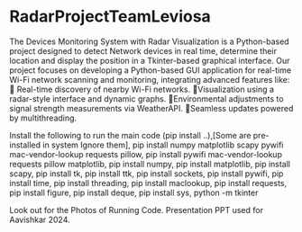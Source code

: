 # RadarProjectTeamLeviosa
The Devices Monitoring System with Radar Visualization is a Python-based project designed to detect Network devices in real time, determine their location and display the position in a Tkinter-based graphical interface.
Our project focuses on developing a Python-based GUI application for real-time Wi-Fi network scanning and monitoring, integrating advanced features like:
🔸 Real-time discovery of nearby Wi-Fi networks.
🔸Visualization using a radar-style interface and dynamic graphs.
🔸Environmental adjustments to signal strength measurements via WeatherAPI.
🔸Seamless updates powered by multithreading.

Install the following to run the main code (pip install ..),[Some are pre-installed in system Ignore them],
pip install numpy matplotlib scapy pywifi mac-vendor-lookup requests pillow,
pip install pywifi mac-vendor-lookup requests pillow matplotlib,
pip install numpy,
pip install matplotlib,
pip install scapy,
pip install tk,
pip install ttk,
pip install sockets,
pip install pywifi,
pip install time,
pip install threading,
pip install maclookup,
pip install requests,
pip install figure,
pip install deque,
pip install sys,
python -m tkinter


Look out for the Photos of Running Code.
Presentation PPT used for Aavishkar 2024.
